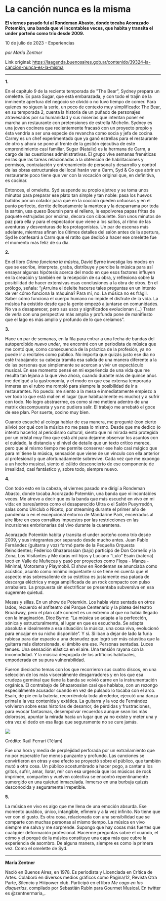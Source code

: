 # La canción nunca es la misma

**El viernes pasado fui al Rondeman Abasto, donde tocaba Acorazado Potemkin, una banda que vi incontables veces, que habita y transita el under porteño como trío desde 2009.**

10 de julio de 2023 - Experiencias

_por María Zentner_

Link original: https://laagenda.buenosaires.gob.ar/contenido/39324-la-cancion-nunca-es-la-misma



---




**1.**




En el capítulo 9 de la reciente temporada de "The Bear", Sydney prepara un omelette. Es para Sugar, que está embarazada, y con todo el trajín de la inminente apertura del negocio se olvidó o no tuvo tiempo de comer. Para quienes no siguen la serie, un poco de contexto muy simplificado: The Bear, en su temporada 2, cuenta la historia de un puñado de personajes atravesados por su humanidad y sus miserias que intentan poner en marcha un restaurante con pretensiones de estrella Michelin. Sydney es una joven cocinera que recientemente fracasó con un proyecto propio y ésta vendría a ser una especie de revancha como socia y jefa de cocina. Carmy es un chef experimentado que ya ganó estrellas para el restaurante de otro y ahora se pone al frente de la gestión ejecutiva de este emprendimiento casi familiar. Sugar (Natalie) es la hermana de Carm, a cargo de las cuestiones administrativas. El grupo vive semanas frenéticas en las que las tareas relacionadas a la obtención de habilitaciones y permisos, contratación y entrenamiento de personal y desarrollo y control de las obras estructurales del local harán ver a Carm, Syd & Co que abrir un restaurante poco tiene que ver con la vocación original que, en definitiva, es cocinar.




Entonces, el omelette. Syd suspende su propio ajetreo y se toma unos minutos para preparar ese plato tan simple y tan noble: pasa los huevos batidos por un colador para que en la cocción queden untuosos y en el punto perfecto, derrite delicadamente la manteca y la desparrama por toda la sartén, usa queso Boursin para el relleno, le espolvorea papas fritas de paquete estrujadas por encima, decora con ciboulette. Son unos minutos de paz para ella y para el espectador que viene a los saltos, al ritmo de las aventuras y desventuras de los protagonistas. Un par de escenas más adelante, mientras afinan los últimos detalles del salón antes de la apertura, Syd le confesará a Carm que el ratito que dedicó a hacer ese omelette fue el momento más feliz de su día.




**2.**




En el libro *Cómo funciona la músic*a, David Byrne investiga los modos en que se escribe, interpreta, graba, distribuye y percibe la música para así ensayar algunas hipótesis acerca del modo en que esos factores influyen en la creación y también en la recepción de su obra, y reflexiona sobre la posibilidad de hacer extensivas esas conclusiones a la obra de otros. En el prólogo, señala: “¿Arruina el deleite hacerse tales preguntas en un intento de ver cómo funciona la máquina? Para mí, no. La música no es frágil. Saber cómo funciona el cuerpo humano no impide el disfrute de la vida. La música ha existido desde que la gente empezó a juntarse en comunidades. No va a desaparecer, pero sus usos y significados evolucionan (...) Tratar de verla con una perspectiva más amplia y profunda pone de manifiesto que el lago es más amplio y profundo de lo que creíamos”.




**3.**




Hace un par de semanas, en la fila para entrar a una fecha de bandas del autopercibido *nuevo under*, me encontré con un periodista de música que me contó que, como consecuencia de la práctica de la profesión, ya no puede ir a recitales como público. No importa que quizás justo ese día no esté trabajando: su cabeza tramita esa salida de una manera diferente a la de las personas que simplemente se acercan a vivir un espectáculo musical. En ese momento pensé en mi experiencia de una vida que me resulta tan lejana a la que vivo ahora, cuando durante más de quince años me dediqué a la gastronomía, y el modo en que esa extensa temporada inmersa en el rubro me rompió para siempre la posibilidad de ir a restaurantes. No puedo: me siento a la mesa e inmediatamente empiezo a ver todo lo que está mal en el lugar (que habitualmente es mucho) y a sufrir con todo. No logro abstraerme, es como si me metiera adentro de una matrix descompuesta y ya no pudiera salir. El trabajo me arrebató el goce de ese plan. Por suerte, cocino muy bien.




Cuando escuché al colega hablar de esa manera, me pregunté (con cierto alivio) por qué con la música no me pasa lo mismo. Desde que me dedico (o intento hacerlo) al periodismo cultural, siento que mi mirada está protegida por un cristal muy fino que está ahí para dejarme observar los asuntos con el cuidado, la distancia y el nivel de detalle que un texto crítico merece, pero que al mismo tiempo me permite conservar ese halo casi mágico que para mí tiene la música, sensación que viene de un vínculo con ella anterior al profesional y que afortunadamente sobrevive. Cada vez que me expongo a un hecho musical, siento el cálido desconcierto de ese componente de irrealidad, casi fantástico y, sobre todo, siempre nuevo.




**4.**




Con todo esto en la cabeza, el viernes pasado me dirigí a Rondeman Abasto, donde tocaba Acorazado Potemkin, una banda que vi incontables veces. Me atrevo a decir que es la banda que más escuché en vivo en mi vida: en bares/antros como el desaparecido Ultra o el Salón Pueyrredón, salas como Uniclub o Niceto, por streaming durante el primer año de pandemia o en el excepcional entorno de Mandarine Park, encerrados al aire libre en esos corralitos impuestos por las restricciones en las incursiones embrionarias del vivo durante la cuarentena.




Acorazado Potemkin habita y transita el under porteño como trío desde 2009, y sus integrantes por separado desde mucho antes. Juan Pablo Fernández (guitarra y voz) formó parte de la Pequeña Orquesta Reincidentes; Federico Ghazarossian (bajo) participó de Don Cornelio y la Zona, Los Visitantes y Me darás mil hijos y Luciano “Lulo” Esain (batería) tocó en Valle de Muñecas y pasó por proyectos como Flopa - Manza - Minimal, Motorama y Playmobil. El show en Rondeman se anunciaba como acústico, asunto como mínimo inquietante si se tiene en cuenta que el aspecto más sobresaliente de su estética es justamente esa patada de descarga eléctrica y mega amplificada de un rock compacto con pulso arrabalero. La propuesta sin electrificar se presentaba subversiva en esa sugerente quietud.




Mesas y sillas. En un show de Potemkin. Los había visto sentada en otros lados, recuerdo el anfiteatro del Parque Centenario y la platea del teatro Broadway, pero el plan café concert es un extremo al que no había llegado con la imaginación. Dice Byrne: “La música se adapta a la perfección, sónica y estructuralmente, al lugar en que es escuchada. Se adapta absoluta e idealmente a esa situación: la música, una cosa viva, evolucionó para encajar en su nicho disponible”. Y sí. Si iban a dejar de lado la furia rabiosa para dar espacio a una desnudez que logró ser más cáustica que la guitarra más distorsionada, el ámbito era ese. Personas sentadas. Luces tenues. Una sensación elástica en el aire. Una tensión rayana con la incomodidad. Y la música despojada de los artificios habituales, empoderada en su pura vulnerabilidad.




Fueron dieciocho temas con los que recorrieron sus cuatro discos, en una selección de los más visceralmente desgarradores y en los que esa crudeza germinal que tiene la banda se volvió carne en la instrumentación orgánica. El contrabajo de Ghazarossian casi que hablaba, con un rezongo especialmente acusador cuando en vez de pulsado lo tocaba con el arco. Esaín, de pie en la batería, recorriéndola toda alrededor, ejecutó una danza primal a la vez contenida y extática. La guitarra y la voz de Fernández volvieron sobre esas historias de desamor, de pérdidas y frustraciones, para evocar fantasmas, desempolvar recuerdos aunque sean los más dolorosos, apuntar la mirada hacia un lugar que ya no existe y meter una y otra vez el dedo en esa llaga que seguramente no se cure jamás.




![](https://cdn.feater.me/files/images/2039520/25cc9735-42a6-4c53-b4a3-8d57937a4e93.jpg)




Crédito: Raúl Ferrari (Télam)




Fue una hora y media de perplejidad perforada por un extrañamiento que no por esperable fue menos punzante y profundo. Las canciones se convirtieron en otras y ese efecto se proyectó sobre el público, que también mutó a otra cosa. Un público acostumbrado a hacer pogo, a cantar a los gritos, sufrir, amar, llorar, reír con esa urgencia que los músicos de rock imprimen, comparten y vuelven colectiva se encontró repentinamente sumergido en una quietud inmaculada. Inmerso en una burbuja quizás desconocida y seguramente irrepetible.




**5.**




La música en vivo es algo que me llena de una emoción absurda. Ese momento aurático, único, intangible, efímero y a la vez infinito. No tiene que ver con el gusto. Es otra cosa, relacionada con una sensibilidad que se comparte con muchas personas al mismo tiempo. La música en vivo siempre me salva y me sorprende. Supongo que hay cosas más fuertes que cualquier deformación profesional. Hacerme preguntas sobre el cuándo, el cómo y el porqué de la música constituye una capa más que cubre la experiencia de asombro. De alguna manera, siempre es como la primera vez. Como el omelette de Syd.




---




**María Zentner**




Nació en Buenos Aires, en 1978. Es periodista y Licenciada en Crítica de Artes. Colaboró en diversos medios gráficos como Página/12, Revista Otra Parte, Silencio y Hiiipower club. Participó en el libro *Me cago en las disquerías*, compilado por Sebastián Rubín para Gourmet Musical. En twitter es @zentnermaria\_.




